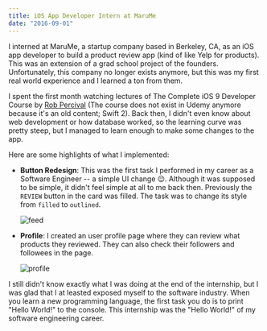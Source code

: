 ```yaml
---
title: iOS App Developer Intern at MaruMe
date: "2016-09-01"
---
```


I interned at MaruMe, a startup company based in Berkeley, CA, as an iOS app developer to build a product review app (kind of like Yelp for products). This was an extension of a grad school project of the founders. Unfortunately, this company no longer exists anymore, but this was my first real world experience and I learned a ton from them.

I spent the first month watching lectures of The Complete iOS 9 Developer Course by [Rob Percival](https://www.udemy.com/user/robpercival/) (The course does not exist in Udemy anymore because it's an old content; Swift 2). Back then, I didn't even know about web development or how database worked, so the learning curve was pretty steep, but I managed to learn enough to make some changes to the app.

Here are some highlights of what I implemented:

- **Button Redesign**: This was the first task I performed in my career as a Software Engineer -- a simple UI change 😉. Although it was supposed to be simple, it didn't feel simple at all to me back then. Previously the `REVIEW` button in the card was filled. The task was to change its style from `filled` to `outlined`.

  ![feed](/marume-feed.jpeg)

- **Profile**: I created an user profile page where they can review what products they reviewed. They can also check their followers and followees in the page.

  ![profile](/marume-profile.jpeg)

I still didn't know exactly what I was doing at the end of the internship, but I was glad that I at leasted exposed myself to the software industry. When you learn a new programming language, the first task you do is to print "Hello World!" to the console. This internship was the "Hello World!" of my software engineering career.

